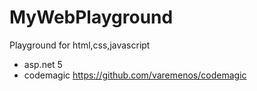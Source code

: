 # MyWebPlayground

Playground for html,css,javascript

* asp.net 5
* codemagic https://github.com/varemenos/codemagic
